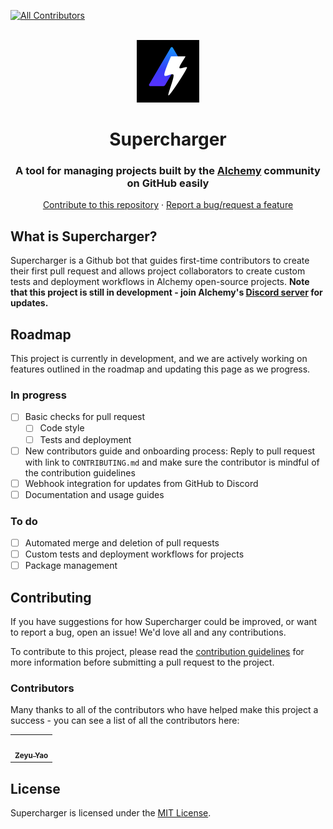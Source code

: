<!-- ALL-CONTRIBUTORS-BADGE:START - Do not remove or modify this section -->
[![All Contributors](https://img.shields.io/badge/all_contributors-1-orange.svg?style=flat-square)](#contributors-)
<!-- ALL-CONTRIBUTORS-BADGE:END -->

<br />

<div align="center">
    <a href="https://github.com/cytronicoder/supercharger">
        <img src="images/logo.png" alt="Supercharger logo" width="100" height="100">
    </a>
    <h1>Supercharger</h1>
    <h3>A tool for managing projects built by the <a href="https://alchemy.com">Alchemy</a> community on GitHub easily</h3>
    <p>
        <a href="https://github.com/cytronicoder/supercharger/pulls">Contribute to this repository</a>
        ·
        <a href="https://github.com/cytronicoder/supercharger/issues">Report a bug/request a feature</a>
    </p>
</div>

## What is Supercharger?

Supercharger is a Github bot that guides first-time contributors to create their first pull request and allows project collaborators to create custom tests and deployment workflows in Alchemy open-source projects. **Note that this project is still in development - join Alchemy's [Discord server](https://discord.gg/RbZtCrzWKY) for updates.**

## Roadmap

This project is currently in development, and we are actively working on features outlined in the roadmap and updating this page as we progress.

### In progress

- [ ] Basic checks for pull request
  - [ ] Code style
  - [ ] Tests and deployment
- [ ] New contributors guide and onboarding process: Reply to pull request with link to `CONTRIBUTING.md` and make sure the contributor is mindful of the contribution guidelines
- [ ] Webhook integration for updates from GitHub to Discord
- [ ] Documentation and usage guides

### To do

- [ ] Automated merge and deletion of pull requests
- [ ] Custom tests and deployment workflows for projects
- [ ] Package management

## Contributing

If you have suggestions for how Supercharger could be improved, or want to report a bug, open an issue! We'd love all and any contributions.

To contribute to this project, please read the [contribution guidelines](CONTRIBUTING.md) for more information before submitting a pull request to the project.

### Contributors

Many thanks to all of the contributors who have helped make this project a success - you can see a list of all the contributors here:

<!-- ALL-CONTRIBUTORS-LIST:START - Do not remove or modify this section -->
<!-- prettier-ignore-start -->
<!-- markdownlint-disable -->
<table>
  <tr>
    <td align="center"><a href="https://github.com/cytronicoder"><img src="https://avatars.githubusercontent.com/u/105997270?v=4" width="100px;" alt=""/><br /><sub><b>Zeyu Yao</b></sub></a></td>
  </tr>
</table>

<!-- markdownlint-restore -->
<!-- prettier-ignore-end -->

<!-- ALL-CONTRIBUTORS-LIST:END -->

## License

Supercharger is licensed under the [MIT License](LICENSE).

